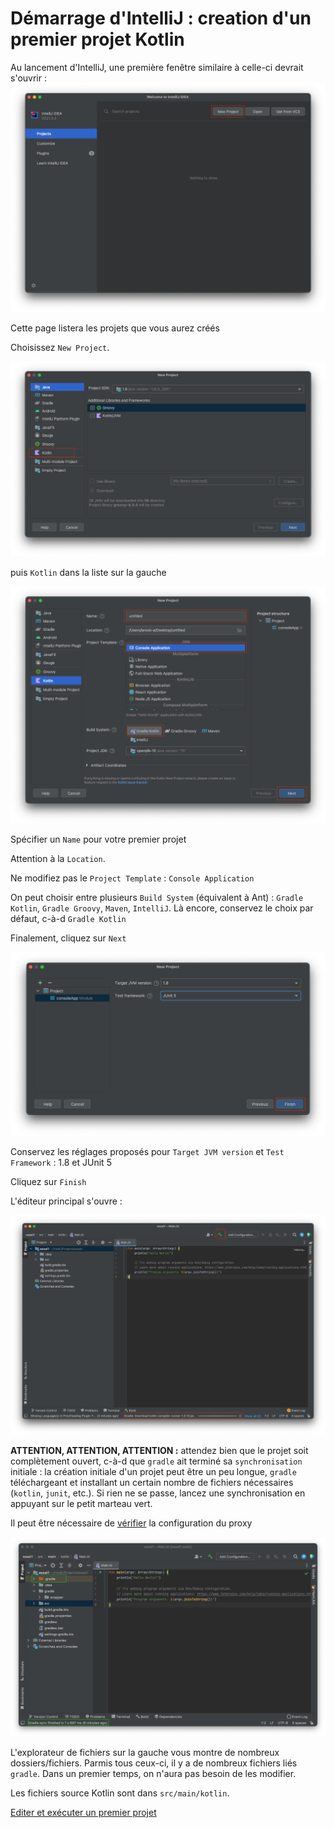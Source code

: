 # Démarrage d'IntelliJ : creation d'un premier projet Kotlin

Au lancement d'IntelliJ, une première fenêtre similaire à celle-ci devrait s'ouvrir :
![](img/welcome.png)

Cette page listera les projets que vous aurez créés 

Choisissez `New Project`.

![](img/newproject.png)

puis `Kotlin` dans la liste sur la gauche

![](img/newproject_kotlin.png)

Spécifier un `Name` pour votre premier projet

Attention à la `Location`. 

Ne modifiez pas le `Project Template` : `Console Application`

On peut choisir entre plusieurs `Build System` (équivalent à Ant) : `Gradle Kotlin`, `Gradle Groovy`, `Maven`, `IntelliJ`.  Là encore, conservez le choix par défaut, c-à-d `Gradle Kotlin`

Finalement, cliquez sur `Next`

![](img/newproject_kotlin_next.png)

Conservez les réglages proposés pour `Target JVM version` et `Test Framework` : 1.8 et JUnit 5

Cliquez sur `Finish`

L'éditeur principal s'ouvre :

![](img/editor_openning.png)

__ATTENTION, ATTENTION, ATTENTION :__ attendez bien que le projet soit complètement ouvert, c-à-d que `gradle` ait terminé sa `synchronisation` initiale : la création initiale d'un projet peut être un peu longue, `gradle` téléchargeant et installant un certain nombre de fichiers nécessaires (`kotlin`, `junit`, etc.).
Si rien ne se passe, lancez une synchronisation en appuyant sur le petit marteau vert.

Il peut être nécessaire de [vérifier](proxy.md) la configuration du proxy 


![](img/editor_ok.png)

L'explorateur de fichiers sur la gauche vous montre de nombreux dossiers/fichiers. Parmis tous ceux-ci, il y a de nombreux fichiers liés `gradle`. Dans un premier temps, on n'aura pas besoin de les modifier.

Les fichiers source Kotlin sont dans `src/main/kotlin`.


[Editer et exécuter un premier projet](edit.md)